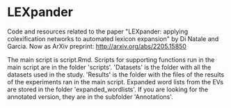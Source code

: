 # LEXpander
Code and resources related to the paper "LEXpander: applying colexification networks to automated lexicon expansion" by Di Natale and Garcia. Now as ArXiv preprint: http://arxiv.org/abs/2205.15850

The main script is script.Rmd. Scripts for supporting functions run in the main script are in the folder 'scripts'. 'Datasets' is the folder with all the datasets used in the study. 'Results' is the folder with the files of the results of the experiments ran in the main script.
Expanded word lists from the EVs are stored in the folder 'expanded_wordlists'. If you are looking for the annotated version, they are in the subfolder 'Annotations'.
